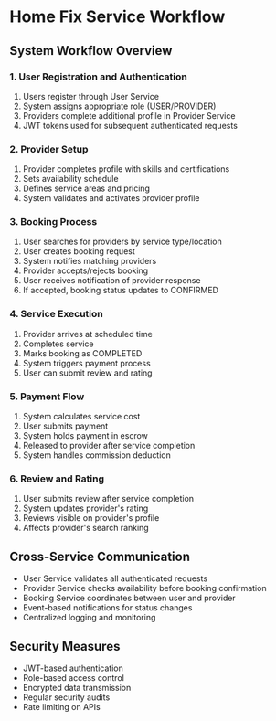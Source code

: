 # Home Fix Service Workflow

## System Workflow Overview

### 1. User Registration and Authentication
1. Users register through User Service
2. System assigns appropriate role (USER/PROVIDER)
3. Providers complete additional profile in Provider Service
4. JWT tokens used for subsequent authenticated requests

### 2. Provider Setup
1. Provider completes profile with skills and certifications
2. Sets availability schedule
3. Defines service areas and pricing
4. System validates and activates provider profile

### 3. Booking Process
1. User searches for providers by service type/location
2. User creates booking request
3. System notifies matching providers
4. Provider accepts/rejects booking
5. User receives notification of provider response
6. If accepted, booking status updates to CONFIRMED

### 4. Service Execution
1. Provider arrives at scheduled time
2. Completes service
3. Marks booking as COMPLETED
4. System triggers payment process
5. User can submit review and rating

### 5. Payment Flow
1. System calculates service cost
2. User submits payment
3. System holds payment in escrow
4. Released to provider after service completion
5. System handles commission deduction

### 6. Review and Rating
1. User submits review after service completion
2. System updates provider's rating
3. Reviews visible on provider's profile
4. Affects provider's search ranking

## Cross-Service Communication
- User Service validates all authenticated requests
- Provider Service checks availability before booking confirmation
- Booking Service coordinates between user and provider
- Event-based notifications for status changes
- Centralized logging and monitoring

## Security Measures
- JWT-based authentication
- Role-based access control
- Encrypted data transmission
- Regular security audits
- Rate limiting on APIs 